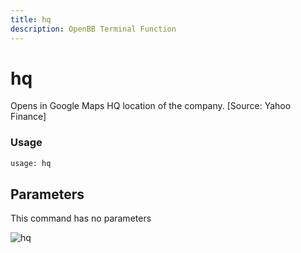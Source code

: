 ```yaml
---
title: hq
description: OpenBB Terminal Function
---
```


# hq

Opens in Google Maps HQ location of the company. [Source: Yahoo Finance]

### Usage 
```python
usage: hq
```

## Parameters

This command has no parameters


![hq](https://user-images.githubusercontent.com/46355364/154249368-191f7d75-4c2a-46e1-bb83-561cd75bbecb.png)

